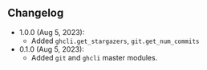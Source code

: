 ## Changelog

- 1.0.0 (Aug 5, 2023):
    - Added `ghcli.get_stargazers`, `git.get_num_commits`
- 0.1.0 (Aug 5, 2023):
    - Added `git` and `ghcli` master modules.